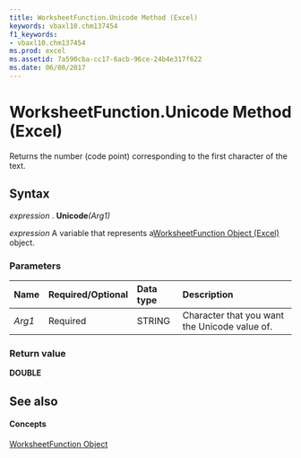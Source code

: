 ```yaml
---
title: WorksheetFunction.Unicode Method (Excel)
keywords: vbaxl10.chm137454
f1_keywords:
- vbaxl10.chm137454
ms.prod: excel
ms.assetid: 7a590cba-cc17-6acb-96ce-24b4e317f622
ms.date: 06/08/2017
---
```



# WorksheetFunction.Unicode Method (Excel)

Returns the number (code point) corresponding to the first character of the text.


## Syntax

 _expression_ . **Unicode**_(Arg1)_

 _expression_ A variable that represents a[WorksheetFunction Object (Excel)](Excel.WorksheetFunction.md) object.


### Parameters



|**Name**|**Required/Optional**|**Data type**|**Description**|
|:-----|:-----|:-----|:-----|
| _Arg1_|Required|STRING|Character that you want the Unicode value of.|

### Return value

 **DOUBLE**


## See also


#### Concepts


[WorksheetFunction Object](Excel.WorksheetFunction.md)

